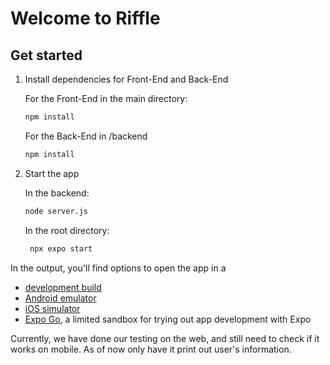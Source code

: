 # Welcome to Riffle

## Get started

1. Install dependencies for Front-End and Back-End

   For the Front-End in the main directory:
   ```bash
   npm install
   ```
   For the Back-End in /backend
   ```bash
   npm install
   ```

2. Start the app

   In the backend:
   ```bash
   node server.js
   ```
   In the root directory:
   ```bash
    npx expo start
   ```

In the output, you'll find options to open the app in a

- [development build](https://docs.expo.dev/develop/development-builds/introduction/)
- [Android emulator](https://docs.expo.dev/workflow/android-studio-emulator/)
- [iOS simulator](https://docs.expo.dev/workflow/ios-simulator/)
- [Expo Go](https://expo.dev/go), a limited sandbox for trying out app development with Expo

Currently, we have done our testing on the web, and still need to check if it works on mobile. As of now
only have it print out user's information.
